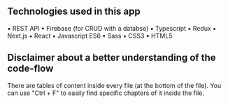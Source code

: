 ## Technologies used in this app

▪ REST API
▪ Firebase (for CRUD with a databse)
▪ Typescript
▪ Redux
▪ Next.js
▪ React
▪ Javascript ES6
▪ Sass
▪ CSS3
▪ HTML5

## Disclaimer about a better understanding of the code-flow

There are tables of content inside every file (at the bottom of the file).
You can use "Ctrl + F" to easily find specific chapters of it inside the file.
